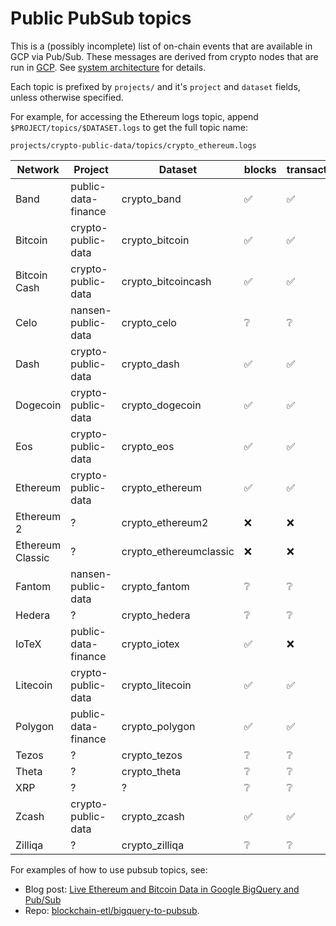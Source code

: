 # Public PubSub topics

This is a (possibly incomplete) list of on-chain events that are available in GCP via Pub/Sub. These messages are
derived from crypto nodes that are run in [GCP](https://cloud.google.com). See [system architecture](https://github.com/blockchain-etl/blockchain-etl-architecture) for details.

Each topic is prefixed by `projects/` and it's `project` and `dataset` fields, unless otherwise specified.

For example, for accessing the Ethereum logs topic, append `$PROJECT/topics/$DATASET.logs` to get the
full topic name: 

`projects/crypto-public-data/topics/crypto_ethereum.logs`

| Network | Project | Dataset | blocks | transactions | logs | contracts | token_transfers | tokens | traces | events | messages | oracle_requests | block_events | transaction_logs | actions
| --- | --- | --- | --- | --- | --- | --- | --- | --- | --- | --- | --- | --- | --- | --- | ---
| Band         | public-data-finance | crypto_band        | ✅ | ✅ | ✅ | ❌ | ❌ | ❌ | ❌ | ✅ | ✅ | ✅ | ✅ | ❌ | ❌
| Bitcoin      | crypto-public-data  | crypto_bitcoin     | ✅ | ✅ | ❌ | ❌ | ❌ | ❌ | ❌ | ❌ | ❌ | ❌ | ❌ | ❌ | ❌
| Bitcoin Cash | crypto-public-data  | crypto_bitcoincash | ✅ | ✅ | ❌ | ❌ | ❌ | ❌ | ❌ | ❌ | ❌ | ❌ | ❌ | ❌ | ❌
| Celo         | nansen-public-data  | crypto_celo        | ❔ | ❔ | ❔ | ❔ | ❔ | ❔ | ❔ | ❔ | ❔ | ❔ | ❔ | ❔ | ❔
| Dash         | crypto-public-data  | crypto_dash        | ✅ | ✅ | ❌ | ❌ | ❌ | ❌ | ❌ | ❌ | ❌ | ❌ | ❌ | ❌ | ❌
| Dogecoin     | crypto-public-data  | crypto_dogecoin    | ✅ | ✅ | ❌ | ❌ | ❌ | ❌ | ❌ | ❌ | ❌ | ❌ | ❌ | ❌ | ❌
| Eos          | crypto-public-data  | crypto_eos         | ✅ | ✅ | ❌ | ❌ | ❌ | ❌ | ❌ | ❌ | ❌ | ❌ | ❌ | ❌ | ❌
| Ethereum     | crypto-public-data  | crypto_ethereum    | ✅ | ✅ | ✅ | ✅ | ✅ | ✅ | ✅ | ❌ | ❌ | ❌ | ❌ | ❌ | ❌
| Ethereum 2   |                  ?  | crypto_ethereum2   | ❌ | ❌ | ❌ | ❌ | ❌ | ❌ | ❌ | ❌ | ❌ | ❌ | ❌ | ❌ | ❌
| Ethereum Classic |              ?  | crypto_ethereumclassic  | ❌ | ❌ | ❌ | ❌ | ❌ | ❌ | ❌ | ❌ | ❌ | ❌ | ❌ | ❌
| Fantom       | nansen-public-data  | crypto_fantom      | ❔ | ❔ | ❔ | ❔ | ❔ | ❔ | ❔ | ❔ | ❔ | ❔ | ❔ | ❔ | ❔
| Hedera       |                  ?  | crypto_hedera      | ❔ | ❔ | ❔ | ❔ | ❔ | ❔ | ❔ | ❔ | ❔ | ❔ | ❔ | ❔ | ❔
| IoTeX        | public-data-finance | crypto_iotex       | ✅ | ❌ | ✅ | ❌ | ❌ | ❌ | ❌ | ❌ | ❌ | ❌ | ❌ | ✅ | ❌
| Litecoin     | crypto-public-data  | crypto_litecoin    | ✅ | ✅ | ❌ | ❌ | ❌ | ❌ | ❌ | ❌ | ❌ | ❌ | ❌ | ❌ | ❌
| Polygon      | public-data-finance | crypto_polygon     | ✅ | ✅ | ✅ | ✅ | ✅ | ✅ | ✅ | ❌ | ❌ | ❌ | ❌ | ❌ | ❌
| Tezos        |                  ?  | crypto_tezos       | ❔ | ❔ | ❔ | ❔ | ❔ | ❔ | ❔ | ❔ | ❔ | ❔ | ❔ | ❔ | ❔
| Theta        |                  ?  | crypto_theta       | ❔ | ❔ | ❔ | ❔ | ❔ | ❔ | ❔ | ❔ | ❔ | ❔ | ❔ | ❔ | ❔
| XRP          |                  ?  | ?                  | ❔ | ❔ | ❔ | ❔ | ❔ | ❔ | ❔ | ❔ | ❔ | ❔ | ❔ | ❔ | ❔
| Zcash        | crypto-public-data  | crypto_zcash       | ✅ | ✅ | ❌ | ❌ | ❌ | ❌ | ❌ | ❌ | ❌ | ❌ | ❌ | ❌ | ❌
| Zilliqa      |                  ?  | crypto_zilliqa     | ❔ | ❔ | ❔ | ❔ | ❔ | ❔ | ❔ | ❔ | ❔ | ❔ | ❔ | ❔ | ❔

For examples of how to use pubsub topics, see:
- Blog post: [Live Ethereum and Bitcoin Data in Google BigQuery and Pub/Sub](https://medium.com/google-cloud/live-ethereum-and-bitcoin-data-in-google-bigquery-and-pub-sub-765b71cd57b5)
- Repo: [blockchain-etl/bigquery-to-pubsub](https://github.com/blockchain-etl/bigquery-to-pubsub).
